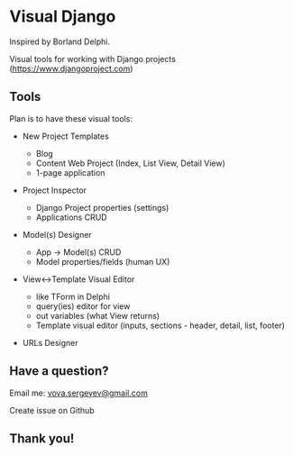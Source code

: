 # Visual Django

Inspired by Borland Delphi.

Visual tools for working with Django projects (https://www.djangoproject.com)

## Tools

Plan is to have these visual tools:

 * New Project Templates
   * Blog
   * Content Web Project (Index, List View, Detail View)
   * 1-page application
   
 * Project Inspector
   * Django Project properties (settings)
   * Applications CRUD
   
 * Model(s) Designer
   * App -> Model(s) CRUD
   * Model properties/fields (human UX)
   
 * View<->Template Visual Editor
   * like TForm in Delphi
   * query(ies) editor for view
   * out variables (what View returns)
   * Template visual editor (inputs, sections - header, detail, list, footer)
   
 * URLs Designer
 
 ## Have a question?
 
 Email me: vova.sergeyev@gmail.com
 
 Create issue on Github
 
 ## Thank you!
